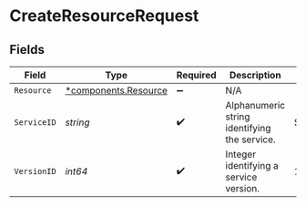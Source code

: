 # CreateResourceRequest


## Fields

| Field                                                   | Type                                                    | Required                                                | Description                                             | Example                                                 |
| ------------------------------------------------------- | ------------------------------------------------------- | ------------------------------------------------------- | ------------------------------------------------------- | ------------------------------------------------------- |
| `Resource`                                              | [*components.Resource](../../models/shared/resource.md) | :heavy_minus_sign:                                      | N/A                                                     |                                                         |
| `ServiceID`                                             | *string*                                                | :heavy_check_mark:                                      | Alphanumeric string identifying the service.            | SU1Z0isxPaozGVKXdv0eY                                   |
| `VersionID`                                             | *int64*                                                 | :heavy_check_mark:                                      | Integer identifying a service version.                  | 1                                                       |